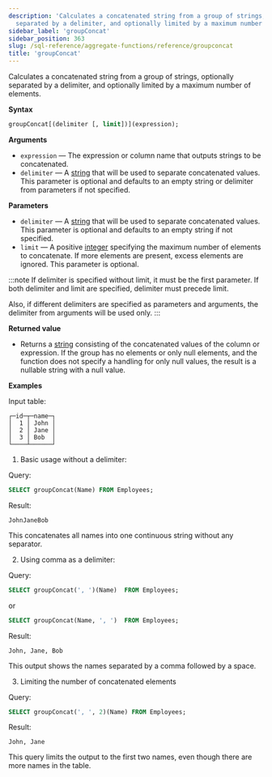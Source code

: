 ```yaml
---
description: 'Calculates a concatenated string from a group of strings, optionally
  separated by a delimiter, and optionally limited by a maximum number of elements.'
sidebar_label: 'groupConcat'
sidebar_position: 363
slug: /sql-reference/aggregate-functions/reference/groupconcat
title: 'groupConcat'
---
```


Calculates a concatenated string from a group of strings, optionally separated by a delimiter, and optionally limited by a maximum number of elements.

**Syntax**

``` sql
groupConcat[(delimiter [, limit])](expression);
```

**Arguments**

- `expression` — The expression or column name that outputs strings to be concatenated.
- `delimiter` — A [string](../../../sql-reference/data-types/string.md) that will be used to separate concatenated values. This parameter is optional and defaults to an empty string or delimiter from parameters if not specified.


**Parameters**

- `delimiter` — A [string](../../../sql-reference/data-types/string.md) that will be used to separate concatenated values. This parameter is optional and defaults to an empty string if not specified.
- `limit` — A positive [integer](../../../sql-reference/data-types/int-uint.md) specifying the maximum number of elements to concatenate. If more elements are present, excess elements are ignored. This parameter is optional.

:::note
If delimiter is specified without limit, it must be the first parameter. If both delimiter and limit are specified, delimiter must precede limit.

Also, if different delimiters are specified as parameters and arguments, the delimiter from arguments will be used only.
:::

**Returned value**

- Returns a [string](../../../sql-reference/data-types/string.md) consisting of the concatenated values of the column or expression. If the group has no elements or only null elements, and the function does not specify a handling for only null values, the result is a nullable string with a null value.

**Examples**

Input table:

``` text
┌─id─┬─name─┐
│  1 │ John │
│  2 │ Jane │
│  3 │ Bob  │
└────┴──────┘
```

1.	Basic usage without a delimiter:

Query:

``` sql
SELECT groupConcat(Name) FROM Employees;
```

Result:

``` text
JohnJaneBob
```

This concatenates all names into one continuous string without any separator.


2. Using comma as a delimiter:

Query:

``` sql
SELECT groupConcat(', ')(Name)  FROM Employees;
```

or

``` sql
SELECT groupConcat(Name, ', ')  FROM Employees;
```

Result:

``` text
John, Jane, Bob
```

This output shows the names separated by a comma followed by a space.


3. Limiting the number of concatenated elements

Query:

``` sql
SELECT groupConcat(', ', 2)(Name) FROM Employees;
```

Result:

``` text
John, Jane
```

This query limits the output to the first two names, even though there are more names in the table.
